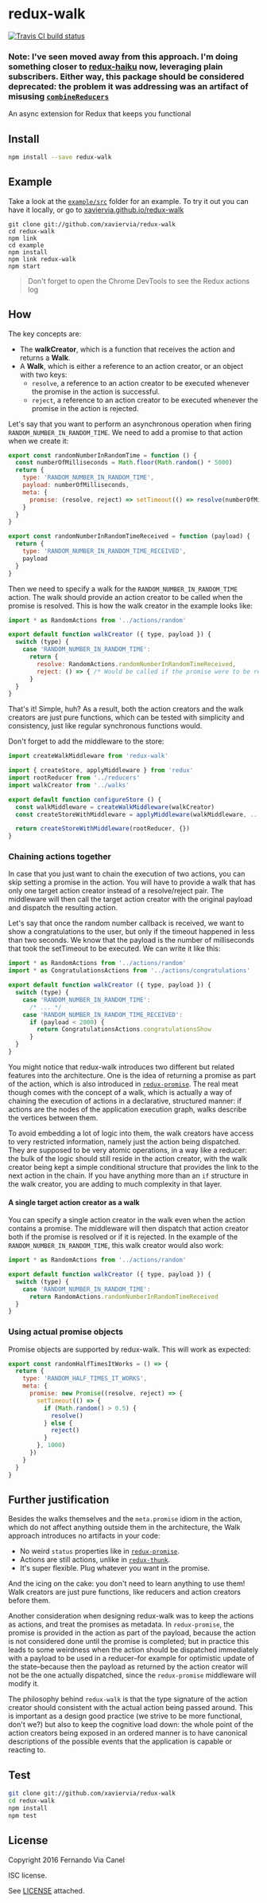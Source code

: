 # redux-walk

[![Travis CI build
status](https://api.travis-ci.org/xaviervia/redux-walk.svg)](https://travis-ci.org/xaviervia/redux-walk)

### Note: I've seen moved away from this approach. I'm doing something closer to [redux-haiku](https://github.com/xaviervia/redux-haiku) now, leveraging plain subscribers. Either way, this package should be considered deprecated: the problem it was addressing was an artifact of misusing [`combineReducers`](redux.js.org/docs/api/combineReducers.html)

An async extension for Redux that keeps you functional

## Install

```sh
npm install --save redux-walk
```

## Example

Take a look at the [`example/src`](https://github.com/xaviervia/redux-walk/tree/master/example/src) folder for an example. To try it out you can have it locally, or go to [xaviervia.github.io/redux-walk](http://xaviervia.github.io/redux-walk/)

```
git clone git://github.com/xaviervia/redux-walk
cd redux-walk
npm link
cd example
npm install
npm link redux-walk
npm start
```

> Don't forget to open the Chrome DevTools to see the Redux actions log

## How

The key concepts are:

- The **walkCreator**, which is a function that receives the action and returns a **Walk**.
- A **Walk**, which is either a reference to an action creator, or an object with two keys:
  - `resolve`, a reference to an action creator to be executed whenever the promise in the action is successful.
  - `reject`, a reference to an action creator to be executed whenever the promise in the action is rejected.

Let's say that you want to perform an asynchronous operation when firing `RANDOM_NUMBER_IN_RANDOM_TIME`. We need to add a promise to that action when we create it:


```js
export const randomNumberInRandomTime = function () {
  const numberOfMilliseconds = Math.floor(Math.random() * 5000)
  return {
    type: 'RANDOM_NUMBER_IN_RANDOM_TIME',
    payload: numberOfMilliseconds,
    meta: {
      promise: (resolve, reject) => setTimeout(() => resolve(numberOfMilliseconds), numberOfMilliseconds)
    }
  }
}

export const randomNumberInRandomTimeReceived = function (payload) {
  return {
    type: 'RANDOM_NUMBER_IN_RANDOM_TIME_RECEIVED',
    payload
  }
}
```

Then we need to specify a walk for the `RANDOM_NUMBER_IN_RANDOM_TIME` action. The walk should provide an action creator to be called when the promise is resolved. This is how the walk creator in the example looks like:

```js
import * as RandomActions from '../actions/random'

export default function walkCreator ({ type, payload }) {
  switch (type) {
    case 'RANDOM_NUMBER_IN_RANDOM_TIME':
      return {
        resolve: RandomActions.randomNumberInRandomTimeReceived,
        reject: () => { /* Would be called if the promise were to be rejected */ }
      }
  }
}
```

That's it! Simple, huh? As a result, both the action creators and the walk creators are just pure functions, which can be tested with simplicity and consistency, just like regular synchronous functions would.

Don't forget to add the middleware to the store:

```js
import createWalkMiddleware from 'redux-walk'

import { createStore, applyMiddleware } from 'redux'
import rootReducer from '../reducers'
import walkCreator from '../walks'

export default function configureStore () {
  const walkMiddleware = createWalkMiddleware(walkCreator)
  const createStoreWithMiddleware = applyMiddleware(walkMiddleware, ...middlewares)(createStore)

  return createStoreWithMiddleware(rootReducer, {})
}
```

### Chaining actions together

In case that you just want to chain the execution of two actions, you can skip setting a promise in the action. You will have to provide a walk that has only one target action creator instead of a resolve/reject pair. The middleware will then call the target action creator with the original payload and dispatch the resulting action.

Let's say that once the random number callback is received, we want to show a congratulations to the user, but only if the timeout happened in less than two seconds. We know that the payload is the number of milliseconds that took the setTimeout to be executed. We can write it like this:

```js
import * as RandomActions from '../actions/random'
import * as CongratulationsActions from '../actions/congratulations'

export default function walkCreator ({ type, payload }) {
  switch (type) {
    case 'RANDOM_NUMBER_IN_RANDOM_TIME':
      /* ... */
    case 'RANDOM_NUMBER_IN_RANDOM_TIME_RECEIVED':
      if (payload < 2000) {
        return CongratulationsActions.congratulationsShow
      }
  }
}
```

You might notice that redux-walk introduces two different but related features into the architecture. One is the idea of returning a promise as part of the action, which is also introduced in [`redux-promise`](https://www.npmjs.com/package/redux-promise). The real meat though comes with the concept of a walk, which is actually a way of chaining the execution of actions in a declarative, structured manner: if actions are the nodes of the application execution graph, walks describe the vertices between them.

To avoid embedding a lot of logic into them, the walk creators have access to very restricted information, namely  just the action being dispatched. They are supposed to be very atomic operations, in a way like a reducer: the bulk of the logic should still reside in the action creator, with the walk creator being kept a simple conditional structure that provides the link to the next action in the chain. If you have anything more than an `if` structure in the walk creator, you are adding to much complexity in that layer.

#### A single target action creator as a walk

You can specify a single action creator in the walk even when the action contains a promise. The middleware will then dispatch that action creator both if the promise is resolved or if it is rejected. In the example of the `RANDOM_NUMBER_IN_RANDOM_TIME`, this walk creator would also work:

```js
import * as RandomActions from '../actions/random'

export default function walkCreator ({ type, payload }) {
  switch (type) {
    case 'RANDOM_NUMBER_IN_RANDOM_TIME':
      return RandomActions.randomNumberInRandomTimeReceived
  }
}
```

### Using actual promise objects

Promise objects are supported by redux-walk. This will work as expected:

```js
export const randomHalfTimesItWorks = () => {
  return {
    type: 'RANDOM_HALF_TIMES_IT_WORKS',
    meta: {
      promise: new Promise((resolve, reject) => {
        setTimeout(() => {
          if (Math.random() > 0.5) {
            resolve()
          } else {
            reject()
          }
        }, 1000)
      })
    }
  }
}
```

## Further justification

Besides the walks themselves and the `meta.promise` idiom in the action, which do not affect anything outside them in the architecture, the Walk approach introduces no artifacts in your code:

- No weird `status` properties like in [`redux-promise`](https://www.npmjs.com/package/redux-promise).
- Actions are still actions, unlike in [`redux-thunk`](https://www.npmjs.com/package/redux-thunk).
- It's super flexible. Plug whatever you want in the promise.

And the icing on the cake: you don't need to learn anything to use them! Walk creators are just pure functions, like reducers and action creators before them.

Another consideration when designing redux-walk was to keep the actions as actions, and treat the promises as metadata. In `redux-promise`, the promise is provided in the action as part of the payload, because the action is not considered done until the promise is completed; but in practice this leads to some weirdness when the action should be dispatched immediately with a payload to be used in a reducer–for example for optimistic update of the state–because then the payload as returned by the action creator will not be the one actually dispatched, since the `redux-promise` middleware will modify it.

The philosophy behind `redux-walk` is that the type signature of the action creator should consistent with the actual action being passed around. This is important as a design good practice (we strive to be more functional, don't we?) but also to keep the cognitive load down: the whole point of the action creators being exposed in an ordered manner is to have canonical descriptions of the possible events that the application is capable or reacting to.

## Test

```sh
git clone git://github.com/xaviervia/redux-walk
cd redux-walk
npm install
npm test
```

## License

Copyright 2016 Fernando Via Canel

ISC license.

See [LICENSE](LICENSE) attached.
